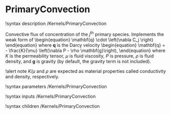 # PrimaryConvection

!syntax description /Kernels/PrimaryConvection

Convective flux of concentration of the $j^{\mathrm{th}}$ primary species.
Implements the weak form of
\begin{equation}
\mathbf{q} \cdot \left(\nabla C_j \right)
\end{equation}
where $\mathbf{q}$ is the Darcy velocity
\begin{equation}
\mathbf{q} = - \frac{K}{\mu} \left(\nabla P - \rho \mathbf{g}\right),
\end{equation}
where $K$ is the permeability tensor, $\mu$ is fluid viscosity, $P$ is pressure,
$\rho$ is fluid density, and $\mathbf{g}$ is gravity (by default, the gravity term
is not included).

!alert note
$K/\mu$ and $\rho$ are expected as material properties called conductivity and density, respectively.

!syntax parameters /Kernels/PrimaryConvection

!syntax inputs /Kernels/PrimaryConvection

!syntax children /Kernels/PrimaryConvection
